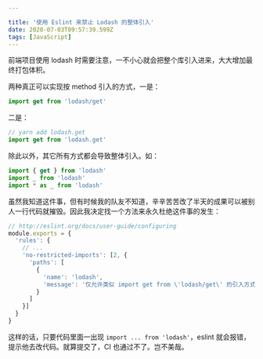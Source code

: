 ```yaml
---

title: '使用 Eslint 来禁止 Lodash 的整体引入'
date: 2020-07-03T09:57:39.599Z
tags: [JavaScript]
---
```


前端项目使用 lodash 时需要注意，一不小心就会把整个库引入进来，大大增加最终打包体积。

<!-- more -->

两种真正可以实现按 method 引入的方式，一是：

```javascript
import get from 'lodash/get'
```

二是：

```javascript
// yarn add lodash.get
import get from 'lodash.get'
```

除此以外，其它所有方式都会导致整体引入。如：

```javascript
import { get } from 'lodash'
import _ from 'lodash'
import * as _ from 'lodash'
```

虽然我知道这件事，但有时候我的队友不知道，辛辛苦苦改了半天的成果可以被别人一行代码就摧毁。因此我决定找一个方法来永久杜绝这件事的发生：

```javascript
// http://eslint.org/docs/user-guide/configuring
module.exports = {
  'rules': {
    // ...
    'no-restricted-imports': [2, {
      'paths': [
        {
          'name': 'lodash',
          'message': '仅允许类似 import get from \'lodash/get\' 的引入方式'
        }
      ]
    }]
  }
}
```

这样的话，只要代码里面一出现 `import ... from 'lodash'`，eslint 就会报错，提示他去改代码。就算提交了，CI 也通过不了。岂不美哉。

